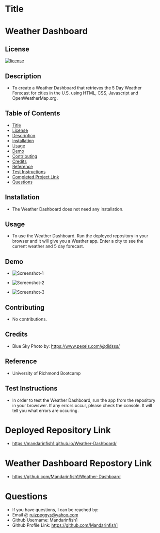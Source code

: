 # Title

# Weather Dashboard

## License

[![license](https://img.shields.io/badge/License-MIT-green)](https://opensource.org/licenses/MIT)

## Description

- To create a Weather Dashboard that retrieves the 5 Day Weather Forecast for cities in the U.S. using HTML, CSS, Javascript and OpenWeatherMap.org.

## Table of Contents

- [Title](#title)
- [License](#license)
- [Description](#description)
- [Installation](#installation)
- [Usage](#usage)
- [Demo](#demo)
- [Contributing](#contributing)
- [Credits](#credits)
- [Reference](#reference)
- [Test Instructions](#test-instructions)
- [Completed Project Link](#completed-project-link)
- [Questions](#questions)

## Installation

- The Weather Dashboard does not need any installation.

## Usage

- To use the Weather Dashboard. Run the deployed repository in your browser and it will give you a Weather app. Enter a city to see the current weather and 5 day forecast.

## Demo

- ![Screenshot-1](https://user-images.githubusercontent.com/66844643/229950668-c35549f1-e37d-468a-806a-4ca8bd791ede.png)

- ![Screenshot-2](https://user-images.githubusercontent.com/66844643/229962849-9f14785d-285f-4e09-91fa-b91594f62bf9.png)

- ![Screenshot-3](https://user-images.githubusercontent.com/66844643/229962896-992a119e-7389-4edb-871f-335a1752dd9f.png)


## Contributing

- No contributions.

## Credits

- Blue Sky Photo by: https://www.pexels.com/@didsss/

## Reference

- University of Richmond Bootcamp


## Test Instructions

- In order to test the Weather Dashboard, run the app from the repository in your browswer. If any errors occur, please check the console. It will tell you what errors are occuring.

# Deployed Repository Link

- https://mandarinfish1.github.io/Weather-Dashboard/

# Weather Dashboard Repostory Link

- https://github.com/Mandarinfish1/Weather-Dashboard

# Questions

- If you have questions, I can be reached by:
- Email @ ruizpeggys@yahoo.com
- Github Username: Mandarinfish1
- Github Profile Link: https://github.com/Mandarinfish1
